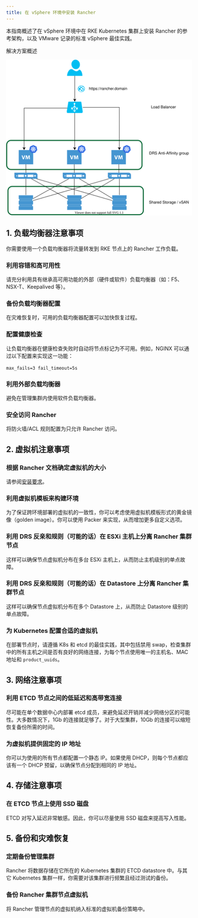 ```yaml
---
title: 在 vSphere 环境中安装 Rancher
---
```


本指南概述了在 vSphere 环境中在 RKE Kubernetes 集群上安装 Rancher 的参考架构，以及 VMware 记录的标准 vSphere 最佳实践。


<figcaption>解决方案概述</figcaption>

![解决方案概述](/img/rancher-on-prem-vsphere.svg)

## 1. 负载均衡器注意事项

你需要使用一个负载均衡器将流量转发到 RKE 节点上的 Rancher 工作负载。

### 利用容错和高可用性

请充分利用具有继承高可用功能的外部（硬件或软件）负载均衡器（如：F5、NSX-T、Keepalived 等）。

### 备份负载均衡器配置

在灾难恢复时，可用的负载均衡器配置可以加快恢复过程。

### 配置健康检查

让负载均衡器在健康检查失败时自动将节点标记为不可用。例如，NGINX 可以通过以下配置来实现这一功能：

`max_fails=3 fail_timeout=5s`

### 利用外部负载均衡器

避免在管理集群内使用软件负载均衡器。

### 安全访问 Rancher

将防火墙/ACL 规则配置为只允许 Rancher 访问。

## 2. 虚拟机注意事项

### 根据 Rancher 文档确定虚拟机的大小

请参阅[安装要求](../requirements/requirements.md)。

### 利用虚拟机模板来构建环境

为了保证跨环境部署的虚拟机的一致性，你可以考虑使用虚拟机模板形式的黄金镜像（golden image）。你可以使用 Packer 来实现，从而增加更多自定义选项。

### 利用 DRS 反亲和规则（可能的话）在 ESXi 主机上分离 Rancher 集群节点

这样可以确保节点虚拟机分布在多台 ESXi 主机上，从而防止主机级别的单点故障。

### 利用 DRS 反亲和规则（可能的话）在 Datastore 上分离 Rancher 集群节点

这样可以确保节点虚拟机分布在多个 Datastore 上，从而防止 Datastore 级别的单点故障。

### 为 Kubernetes 配置合适的虚拟机

在部署节点时，请遵循 K8s 和 etcd 的最佳实践，其中包括禁用 swap，检查集群中的所有主机之间是否有良好的网络连接，为每个节点使用唯一的主机名、MAC 地址和 `product_uuids`。

## 3. 网络注意事项

### 利用 ETCD 节点之间的低延迟和高带宽连接

尽可能在单个数据中心内部署 etcd 成员，来避免延迟开销并减少网络分区的可能性。大多数情况下，1Gb 的连接就足够了。对于大型集群，10Gb 的连接可以缩短恢复备份所需的时间。

### 为虚拟机提供固定的 IP 地址

你可以为使用的所有节点都配置一个静态 IP。如果使用 DHCP，则每个节点都应该有一个 DHCP 预留，以确保节点分配到相同的 IP 地址。

## 4. 存储注意事项

### 在 ETCD 节点上使用 SSD 磁盘

ETCD 对写入延迟非常敏感。因此，你可以尽量使用 SSD 磁盘来提高写入性能。

## 5. 备份和灾难恢复

### 定期备份管理集群

Rancher 将数据存储在它所在的 Kubernetes 集群的 ETCD datastore 中。与其它 Kubernetes 集群一样，你需要对该集群进行频繁且经过测试的备份。

### 备份 Rancher 集群节点虚拟机

将 Rancher 管理节点的虚拟机纳入标准的虚拟机备份策略中。
